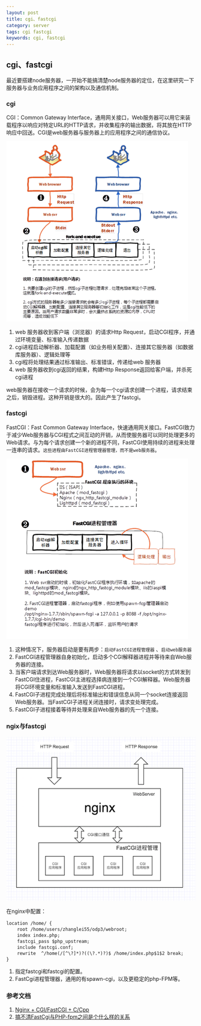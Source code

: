 ```yaml
---
layout: post
title: cgi、fastcgi
category: server
tags: cgi fastcgi
keywords: cgi, fastcgi
---
```


## cgi、fastcgi
最近要搭建node服务器，一开始不能搞清楚node服务器的定位，在这里研究一下服务器与业务应用程序之间的架构以及通信机制。


### cgi
CGI：Common Gateway Interface，通用网关接口，Web服务器可以用它来装载程序以响应对特定URL的HTTP请求，并收集程序的输出数据，将其放在HTTP响应中回送。CGI是web服务器与服务器上的应用程序之间的通信协议。

<!-- more -->

<img src="/images/cgi/cgi.png">

1. web 服务器收到客户端（浏览器）的请求Http Request，启动CGI程序，并通过环境变量、标准输入传递数据
2. cgi进程启动解析器、加载配置（如业务相关配置）、连接其它服务器（如数据库服务器）、逻辑处理等
3. cgi程将处理结果通过标准输出、标准错误，传递给web 服务器
4. web 服务器收到cgi返回的结果，构建Http Response返回给客户端，并杀死cgi进程

web服务器在接收一个请求的时候，会为每一个cgi请求创建一个进程，请求结束之后，销毁进程。这种开销是很大的。因此产生了fastcgi。

### fastcgi
FastCGI：Fast Common Gateway Interface，快速通用网关接口。FastCGI致力于减少Web服务器与CGI程式之间互动的开销，从而使服务器可以同时处理更多的Web请求。与为每个请求创建一个新的进程不同，FastCGI使用持续的进程来处理一连串的请求。`这些进程由FastCGI进程管理器管理，而不是web服务器`。

<img src="/images/cgi/fastcgi.png">

1. 这种情况下，服务器启动是要有两步：`启动FastCGI进程管理器` 、`启动web服务器`
2. FastCGI进程管理器自身初始化，启动多个CGI解释器进程并等待来自Web服务器的连接。
3. 当客户端请求到达Web服务器时，Web服务器将请求以socket的方式转发到FastCGI住进程，FastCGI主进程选择病连接到一个CGI解释器。Web服务器将CGI环境变量和标准输入发送到FastCGI进程。
4. FastCGI子进程完成处理后将标准输出和错误信息从同一个socket连接返回Web服务器。当FastCGI子进程关闭连接时，请求变处理完成。
5. FastCGI子进程接着等待并处理来自Web服务器的先一个连接。

### ngix与fastcgi
<img src="/images/cgi/nginxcgi.png" alt="">

在nginx中配置：

	location /home/ {
    	root /home/users/zhanglei55/odp3/webroot;
    	index index.php;
        fastcgi_pass $php_upstream;
    	include fastcgi.conf;
    	rewrite	 ^/home(/[^\?]*)?((\?.*)?)$ /home/index.php$1$2 break;
    }

1. 指定fastcgi和fastcgi的配置。
2. FastCgi进程管理器，通用的有spawn-cgi，以及更稳定的php-FPM等。

### 参考文档
1. [Nginx + CGI/FastCGI + C/Cpp](http://www.cnblogs.com/skynet/p/4173450.html)
2. [搞不清FastCgi与PHP-fpm之间是个什么样的关系](http://segmentfault.com/q/1010000000256516)




